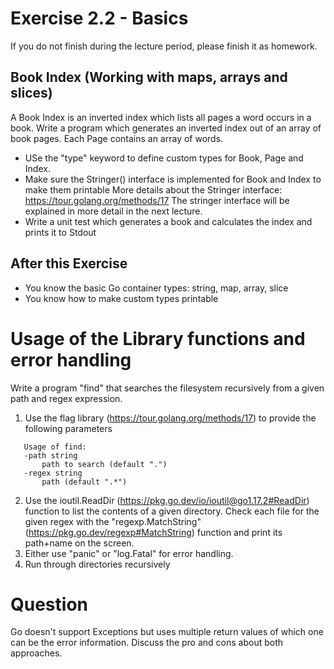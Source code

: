 # Exercise 2.2 - Basics

If you do not finish during the lecture period, please finish it as homework.

## Book Index (Working with maps, arrays and slices)

A Book Index is an inverted index which lists all pages a word occurs in a book.
Write a program which generates an inverted index out of an array of book pages.
Each Page contains an array of words.

- USe the "type" keyword to define custom types for Book, Page and Index. 
- Make sure the Stringer() interface is implemented for Book and Index to make them printable
  More details about the Stringer interface: https://tour.golang.org/methods/17
  The stringer interface will be explained in more detail in the next lecture.
- Write a unit test which generates a book and calculates the index and prints it to Stdout

## After this Exercise
- You know the basic Go container types: string, map, array, slice
- You know how to make custom types printable

# Usage of the Library functions and error handling
Write a program "find" that searches the filesystem recursively from a given path and regex expression. 

1. Use the flag library (https://tour.golang.org/methods/17) to provide the following parameters 
```
   Usage of find:
   -path string
       path to search (default ".")
   -regex string
       path (default ".*")
```
2. Use the ioutil.ReadDir (https://pkg.go.dev/io/ioutil@go1.17.2#ReadDir) function to list the contents of a given directory. Check each file for the given regex with the 
   "regexp.MatchString" (https://pkg.go.dev/regexp#MatchString) function and print its path+name on the screen.
3. Either use "panic" or "log.Fatal" for error handling.
4. Run through directories recursively
 
# Question
Go doesn't support Exceptions but uses multiple return values of which one can be the error information.
Discuss the pro and cons about both approaches.
